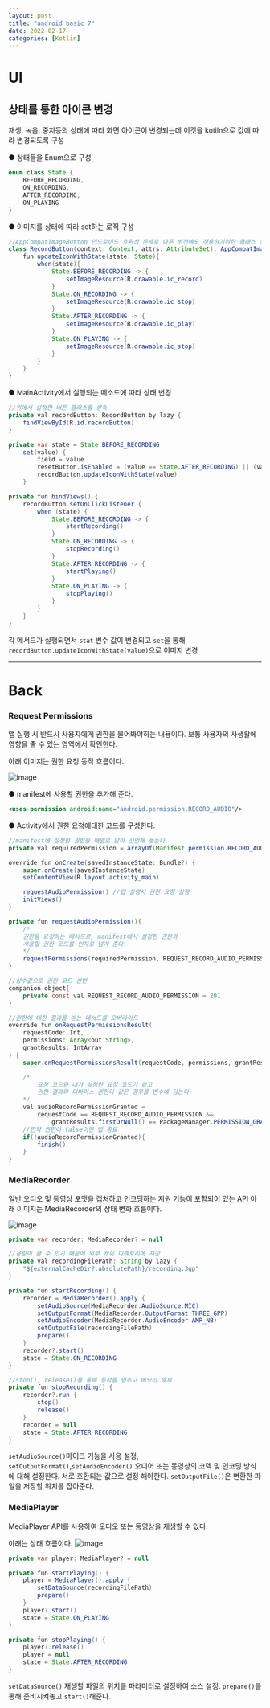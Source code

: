 ```yaml
---
layout: post
title: "android basic 7"
date: 2022-02-17
categories: [Kotlin]
---
```


# UI

## 상태를 통한 아이콘 변경

재생, 녹음, 중지등의 상태에 따라 화면 아이콘이 변경되는데 이것을
kotiln으로 값에 따라 변경되도록 구성

● 상태들을 Enum으로 구성

```java
enum class State {
    BEFORE_RECORDING,
    ON_RECORDING,
    AFTER_RECORDING,
    ON_PLAYING
}
```

● 이미지를 상태에 따라 set하는 로직 구성

```java
//AppCompatImageButton 안드로이드 호환성 문제로 다른 버전에도 적용하기위한 클래스 상속
class RecordButton(context: Context, attrs: AttributeSet): AppCompatImageButton(context, attrs) {
    fun updateIconWithState(state: State){
        when(state){
            State.BEFORE_RECORDING -> {
                setImageResource(R.drawable.ic_record)
            }
            State.ON_RECORDING -> {
                setImageResource(R.drawable.ic_stop)
            }
            State.AFTER_RECORDING -> {
                setImageResource(R.drawable.ic_play)
            }
            State.ON_PLAYING -> {
                setImageResource(R.drawable.ic_stop)
            }
        }
    }
}
```

● MainActivity에서 실행되는 메소드에 따라 상태 변경

```java
//위에서 설정한 버튼 클래스를 상속
private val recordButton: RecordButton by lazy {
    findViewById(R.id.recordButton)
}

private var state = State.BEFORE_RECORDING
    set(value) {
        field = value
        resetButton.isEnabled = (value == State.AFTER_RECORDING) || (value == State.ON_PLAYING)
        recordButton.updateIconWithState(value)
    }

private fun bindViews() {
    recordButton.setOnClickListener {
        when (state) {
            State.BEFORE_RECORDING -> {
                startRecording()
            }
            State.ON_RECORDING -> {
                stopRecording()
            }
            State.AFTER_RECORDING -> {
                startPlaying()
            }
            State.ON_PLAYING -> {
                stopPlaying()
            }
        }
    }
}
```

각 메서드가 실행되면서 `stat` 변수 값이 변경되고 `set`을 통해
`recordButton.updateIconWithState(value)`으로 이미지 변경

---

# Back

### Request Permissions

앱 실행 시 반드시 사용자에게 권한을 물어봐야하는 내용이다. 보통 사용자의 사생활에 영향을 줄 수 있는 영역에서 확인한다.

아래 이미지는 권한 요청 동작 흐름이다.

![image](https://user-images.githubusercontent.com/65350890/154689195-2ebf399e-46ed-4553-9dfb-cc6dfbe6a306.png)

● manifest에 사용할 권한을 추가해 준다.

```xml
<uses-permission android:name="android.permission.RECORD_AUDIO"/>
```

● Activity에서 권한 요청에대한 코드를 구성한다.

```java
//manifest에 설정한 권한을 배열로 담아 선언해 놓는다.
private val requiredPermission = arrayOf(Manifest.permission.RECORD_AUDIO)

override fun onCreate(savedInstanceState: Bundle?) {
    super.onCreate(savedInstanceState)
    setContentView(R.layout.activity_main)

    requestAudioPermission() //앱 실행시 권한 요청 실행
    initViews()
}

private fun requestAudioPermission(){
    /*
    권한을 요청하는 메서드로, manifest에서 설정한 권한과
    사용할 권한 코드를 인자로 넘겨 준다.
    */
    requestPermissions(requiredPermission, REQUEST_RECORD_AUDIO_PERMISSION)
}

//상수값으로 권한 코드 선언
companion object{
    private const val REQUEST_RECORD_AUDIO_PERMISSION = 201
}

//권한에 대한 결과를 받는 메서드를 오버라이드
override fun onRequestPermissionsResult(
    requestCode: Int,
    permissions: Array<out String>,
    grantResults: IntArray
) {
    super.onRequestPermissionsResult(requestCode, permissions, grantResults)

    /*
        요청 코드와 내가 설정한 요청 코드가 같고
        권한 결과와 디바이스 권한이 같은 경우를 변수에 담는다.
    */
    val audioRecordPermissionGranted =
        requestCode == REQUEST_RECORD_AUDIO_PERMISSION &&
            grantResults.firstOrNull() == PackageManager.PERMISSION_GRANTED
    //만약 권한이 false이면 앱 종료
    if(!audioRecordPermissionGranted){
        finish()
    }
}
```

### MediaRecorder

일반 오디오 및 동영상 포맷을 캡처하고 인코딩하는 지원 기능이 포함되어 있는 API
아래 이미지는 MediaRecorder의 상태 변화 흐름이다.

![image](https://user-images.githubusercontent.com/65350890/154498330-d411f907-bc1e-4f5f-8926-ea63e042df8c.png)

```java
private var recorder: MediaRecorder? = null

//용량이 클 수 있기 때문에 외부 캐쉬 디렉토리에 저장
private val recordingFilePath: String by lazy {
    "${externalCacheDir?.absolutePath}/recording.3gp"
}

private fun startRecording() {
    recorder = MediaRecorder().apply {
        setAudioSource(MediaRecorder.AudioSource.MIC)
        setOutputFormat(MediaRecorder.OutputFormat.THREE_GPP)
        setAudioEncoder(MediaRecorder.AudioEncoder.AMR_NB)
        setOutputFile(recordingFilePath)
        prepare()
    }
    recorder?.start()
    state = State.ON_RECORDING
}

//stop(), release()를 통해 동작을 멈추고 메모리 해제
private fun stopRecording() {
    recorder?.run {
        stop()
        release()
    }
    recorder = null
    state = State.AFTER_RECORDING
}
```

`setAudioSource()`마이크 기능을 사용 설정, `setOutputFormat()`,`setAudioEncoder()` 오디어 또는 동영상의 코덱 및 인코딩 방식에 대해 설정한다. 서로 호환되는 값으로 설정 해야한다. `setOutputFile()`은 변환한 파일을 저장할 위치를 잡아준다.

### MediaPlayer

MediaPlayer API를 사용하여 오디오 또는 동영상을 재생할 수 있다.

아래는 상태 흐름이다.
![image](https://user-images.githubusercontent.com/65350890/154500298-88a0d8c1-76c1-4aaf-9846-dbf73d387765.png)

```java
private var player: MediaPlayer? = null

private fun startPlaying() {
    player = MediaPlayer().apply {
        setDataSource(recordingFilePath)
        prepare()
    }
    player?.start()
    state = State.ON_PLAYING
}

private fun stopPlaying() {
    player?.release()
    player = null
    state = State.AFTER_RECORDING
}
```

`setDataSource()` 재생할 파일의 위치를 파라미터로 설정하여 소스 설정. `prepare()`를 통해 준비시켜놓고 `start()`해준다.
